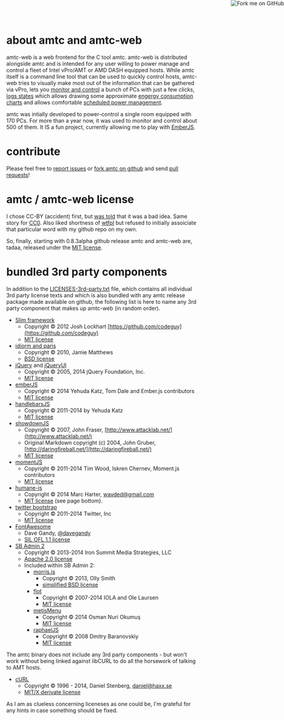 <a href="https://github.com/schnoddelbotz/amtc"><img style="position: absolute; top: 0; right: 0; border: 0;" src="https://camo.githubusercontent.com/e7bbb0521b397edbd5fe43e7f760759336b5e05f/68747470733a2f2f73332e616d617a6f6e6177732e636f6d2f6769746875622f726962626f6e732f666f726b6d655f72696768745f677265656e5f3030373230302e706e67" alt="Fork me on GitHub" data-canonical-src="https://s3.amazonaws.com/github/ribbons/forkme_right_green_007200.png"></a>

about amtc and amtc-web
=======================

amtc-web is a web frontend for the C tool amtc. amtc-web is distributed alongside
amtc and is intended for any user willing to power manage and control a fleet of
Intel vPro/AMT or AMD DASH equipped hosts. While amtc itself is a command line tool that can be
used to quickly control hosts, amtc-web tries to visually make most out of the information
that can be gathered via vPro, lets you [monitor and control](#/monitors/1) a bunch of PCs
with just a few clicks, [logs states](#/logs) which allows drawing some approximate 
[engergy consumption charts](#/energy) and allows comfortable 
[scheduled power management](#/schedule).

amtc was intially developed to power-control a single room equipped with 170 PCs.
For more than a year now, it was used to monitor and control about 500 of them.
It IS a fun project, currently allowing me to play with [EmberJS](http://emberjs.com/).

contribute
==========

Please feel free to [report issues](https://github.com/schnoddelbotz/amtc/issues) or
[fork amtc on github](https://github.com/schnoddelbotz/amtc) and send 
[pull requests](https://github.com/schnoddelbotz/amtc/pulls)! 

amtc / amtc-web license
=======================
I chose CC-BY (accident) first, but [was told](https://wiki.creativecommons.org/FAQ#Can_I_use_a_Creative_Commons_license_for_software.3F) that it was a bad idea.
Same story for [CC0](http://creativecommons.org/publicdomain/zero/1.0/). 
Also liked shortness of [wtfpl](http://www.wtfpl.net/about/) but refused
to initially assoiciate that particular word with my github repo on my own.

So, finally, starting with 0.8.3alpha github release amtc and amtc-web are, 
tadaa, released under the [MIT license](https://github.com/schnoddelbotz/amtc/blob/master/version/LICENSE.txt).

bundled 3rd party components
============================

In addition to the [LICENSES-3rd-party.txt](LICENSES-3rd-party.txt) file, which 
contains all individual 3rd party license texts and which is also bundled with 
any amtc release package made available on github, the following list is 
here to name any 3rd party component that makes up amtc-web (in random order).

 * [Slim framework](http://www.slimframework.com/)
   * Copyright © 2012 Josh Lockhart [https://github.com/codeguy](https://github.com/codeguy)
   * [MIT license](http://www.slimframework.com/license)
 * [idiorm and paris](http://j4mie.github.io/idiormandparis/)
   * Copyright © 2010, Jamie Matthews
   * [BSD license](https://github.com/j4mie/idiorm/blob/master/idiorm.php)
 * [jQuery](https://jquery.org) and [jQueryUI](http://jqueryui.com)
   * Copyright © 2005, 2014 jQuery Foundation, Inc.
   * [MIT license](https://jquery.org/license/)
 * [emberJS](http://emberjs.com)
   * Copyright © 2014 Yehuda Katz, Tom Dale and Ember.js contributors
   * [MIT license](https://github.com/emberjs/ember.js/blob/master/LICENSE)
 * [handlebarsJS](http://handlebarsjs.com)
   * Copyright © 2011-2014 by Yehuda Katz
   * [MIT license](https://github.com/wycats/handlebars.js/blob/master/LICENSE)
 * [showdownJS](https://github.com/showdownjs)
   * Copyright © 2007, John Fraser, [http://www.attacklab.net/](http://www.attacklab.net/)
   * Original Markdown copyright (c) 2004, John Gruber, [http://daringfireball.net/](http://daringfireball.net/)
   * [MIT license](https://github.com/showdownjs/showdown/blob/master/license.txt)
 * [momentJS](http://momentjs.com/)
   * Copyright © 2011-2014 Tim Wood, Iskren Chernev, Moment.js contributors
   * [MIT license](https://github.com/moment/moment/blob/develop/LICENSE)
 * [humane-js](https://github.com/wavded/humane-js)
   * Copyright © 2014 Marc Harter, <wavded@gmail.com>
   * [MIT license](https://github.com/wavded/humane-js) (see page bottom).
 * [twitter bootstrap](http://getbootstrap.com/)
   * Copyright © 2011-2014 Twitter, Inc 
   * [MIT license](https://github.com/twbs/bootstrap/blob/master/LICENSE)
 * [FontAwesome](http://fortawesome.github.io/Font-Awesome/) 
   * Dave Gandy, [@davegandy](https://twitter.com/davegandy)
   * [SIL OFL 1.1 license](http://fortawesome.github.io/Font-Awesome/license/)
 * [SB Admin 2](http://startbootstrap.com/template-overviews/sb-admin-2/) 
   * Copyright © 2013-2014 Iron Summit Media Strategies, LLC
   * [Apache 2.0 license](https://github.com/IronSummitMedia/startbootstrap/blob/gh-pages/LICENSE)
   * Included within SB Admin 2:
     * [morris.js](http://morrisjs.github.io/morris.js/)
          - Copyright © 2013, Olly Smith
          - [simplified BSD license](http://morrisjs.github.io/morris.js/#license)
     * [flot](http://www.flotcharts.org/)
          - Copyright © 2007-2014 IOLA and Ole Laursen 
          - [MIT license](https://github.com/flot/flot/blob/master/LICENSE.txt)
     * [metisMenu](https://github.com/onokumus/metisMenu) 
          - Copyright © 2014 Osman Nuri Okumuş
          - [MIT license](https://github.com/onokumus/metisMenu/blob/master/LICENSE)
     * [raphaelJS](https://github.com/DmitryBaranovskiy/raphael/) 
          - Copyright © 2008 Dmitry Baranovskiy
          - [MIT license](http://raphaeljs.com/license.html)

The amtc binary does not include any 3rd party components - but won't work without being
linked against libCURL to do all the horsework of talking to AMT hosts.

 * [cURL](http://curl.haxx.se/)
   * Copyright © 1996 - 2014, Daniel Stenberg, <daniel@haxx.se>
   * [MIT/X derivate license](http://curl.haxx.se/docs/copyright.html)

As I am as clueless concerning liceneses as one could be, 
I'm grateful for any hints in case something should be fixed.
